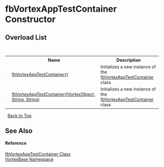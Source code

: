 # fbVortexAppTestContainer Constructor 
 


## Overload List
&nbsp;<table><tr><th></th><th>Name</th><th>Description</th></tr><tr><td>![Public method](media/pubmethod.gif "Public method")</td><td><a href="M_VortexBase_fbVortexAppTestContainer__ctor.md">fbVortexAppTestContainer()</a></td><td>
Initializes a new instance of the <a href="T_VortexBase_fbVortexAppTestContainer.md">fbVortexAppTestContainer</a> class</td></tr><tr><td>![Public method](media/pubmethod.gif "Public method")</td><td><a href="M_VortexBase_fbVortexAppTestContainer__ctor_1.md">fbVortexAppTestContainer(IVortexObject, String, String)</a></td><td>
Initializes a new instance of the <a href="T_VortexBase_fbVortexAppTestContainer.md">fbVortexAppTestContainer</a> class</td></tr></table>&nbsp;
<a href="#fbvortexapptestcontainer-constructor">Back to Top</a>

## See Also


#### Reference
<a href="T_VortexBase_fbVortexAppTestContainer.md">fbVortexAppTestContainer Class</a><br /><a href="N_VortexBase.md">VortexBase Namespace</a><br />